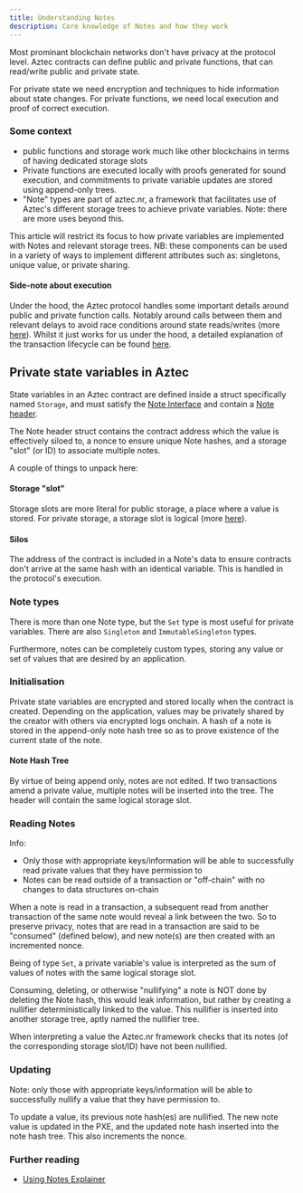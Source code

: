 ```yaml
---
title: Understanding Notes
description: Core knowledge of Notes and how they work
---
```


Most prominant blockchain networks don't have privacy at the protocol level. Aztec contracts can define public and private functions, that can read/write public and private state.

For private state we need encryption and techniques to hide information about state changes. For private functions, we need local execution and proof of correct execution.

### Some context
- public functions and storage work much like other blockchains in terms of having dedicated storage slots
- Private functions are executed locally with proofs generated for sound execution, and commitments to private variable updates are stored using append-only trees.
- "Note" types are part of aztec.nr, a framework that facilitates use of Aztec's different storage trees to achieve private variables. Note: there are more uses beyond this.

This article will restrict its focus to how private variables are implemented with Notes and relevant storage trees. NB: these components can be used in a variety of ways to implement different attributes such as: singletons, unique value, or private sharing.

#### Side-note about execution
Under the hood, the Aztec protocol handles some important details around public and private function calls. Notably around calls between them and relevant delays to avoid race conditions around state reads/writes (more [here](../pxe/acir_simulator#simulating-functions)).
Whilst it just works for us under the hood, a detailed explanation of the transaction lifecycle can be found [here](../transactions#simple-example-of-the-private-transaction-lifecycle).

## Private state variables in Aztec
State variables in an Aztec contract are defined inside a struct specifically named `Storage`, and must satisfy the [Note Interface](https://github.com/AztecProtocol/aztec-packages/tree/#include_aztec_version/noir-projects/aztec-nr/aztec/src/note/note_interface.nr) and contain a [Note header](https://github.com/AztecProtocol/aztec-packages/tree/#include_aztec_version/noir-projects/aztec-nr/aztec/src/note/note_header.nr).

The Note header struct contains the contract address which the value is effectively siloed to, a nonce to ensure unique Note hashes, and a storage "slot" (or ID) to associate multiple notes.

A couple of things to unpack here:

#### Storage "slot"
Storage slots are more literal for public storage, a place where a value is stored. For private storage, a storage slot is logical (more [here](./storage_slots#private-state-slots---slots-arent-real)).

#### Silos
The address of the contract is included in a Note's data to ensure contracts don't arrive at the same hash with an identical variable. This is handled in the protocol's execution.

### Note types
There is more than one Note type, but the `Set` type is most useful for private variables. There are also `Singleton` and `ImmutableSingleton` types.

Furthermore, notes can be completely custom types, storing any value or set of values that are desired by an application.

### Initialisation
Private state variables are encrypted and stored locally when the contract is created. Depending on the application, values may be privately shared by the creator with others via encrypted logs onchain.
A hash of a note is stored in the append-only note hash tree so as to prove existence of the current state of the note.

#### Note Hash Tree
By virtue of being append only, notes are not edited. If two transactions amend a private value, multiple notes will be inserted into the tree. The header will contain the same logical storage slot.

### Reading Notes
Info:
- Only those with appropriate keys/information will be able to successfully read private values that they have permission to
- Notes can be read outside of a transaction or "off-chain" with no changes to data structures on-chain

When a note is read in a transaction, a subsequent read from another transaction of the same note would reveal a link between the two. So to preserve privacy, notes that are read in a transaction are said to be "consumed" (defined below), and new note(s) are then created with an incremented nonce.

Being of type `Set`, a private variable's value is interpreted as the sum of values of notes with the same logical storage slot.

Consuming, deleting, or otherwise "nullifying" a note is NOT done by deleting the Note hash, this would leak information, but rather by creating a nullifier deterministically linked to the value. This nullifier is inserted into another storage tree, aptly named the nullifier tree.

When interpreting a value the Aztec.nr framework checks that its notes (of the corresponding storage slot/ID) have not been nullified.

### Updating
Note: only those with appropriate keys/information will be able to successfully nullify a value that they have permission to.

To update a value, its previous note hash(es) are nullified. The new note value is updated in the PXE, and the updated note hash inserted into the note hash tree. This also increments the nonce.


### Further reading

- [Using Notes Explainer](../../../developers/contracts/writing_contracts/storage/notes)
